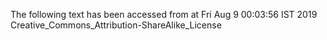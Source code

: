 The following text has been accessed from at Fri Aug 9 00:03:56 IST 2019
Creative_Commons_Attribution-ShareAlike_License
